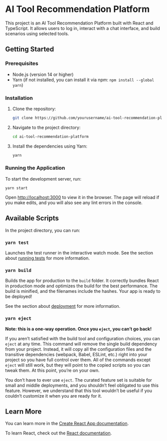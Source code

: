 # AI Tool Recommendation Platform

This project is an AI Tool Recommendation Platform built with React and TypeScript. It allows users to log in, interact with a chat interface, and build scenarios using selected tools.

## Getting Started

### Prerequisites

- Node.js (version 14 or higher)
- Yarn (if not installed, you can install it via npm: `npm install --global yarn`)

### Installation

1. Clone the repository:
   ```bash
   git clone https://github.com/yourusername/ai-tool-recommendation-platform.git
   ```
2. Navigate to the project directory:
   ```bash
   cd ai-tool-recommendation-platform
   ```
3. Install the dependencies using Yarn:
   ```bash
   yarn
   ```

### Running the Application

To start the development server, run:

`yarn start`

Open [http://localhost:3000](http://localhost:3000) to view it in the browser. The page will reload if you make edits, and you will also see any lint errors in the console.

## Available Scripts

In the project directory, you can run:

### `yarn test`

Launches the test runner in the interactive watch mode. See the section about [running tests](https://facebook.github.io/create-react-app/docs/running-tests) for more information.

### `yarn build`

Builds the app for production to the `build` folder. It correctly bundles React in production mode and optimizes the build for the best performance. The build is minified, and the filenames include the hashes. Your app is ready to be deployed!

See the section about [deployment](https://facebook.github.io/create-react-app/docs/deployment) for more information.

### `yarn eject`

**Note: this is a one-way operation. Once you `eject`, you can’t go back!**

If you aren’t satisfied with the build tool and configuration choices, you can `eject` at any time. This command will remove the single build dependency from your project. Instead, it will copy all the configuration files and the transitive dependencies (webpack, Babel, ESLint, etc.) right into your project so you have full control over them. All of the commands except `eject` will still work, but they will point to the copied scripts so you can tweak them. At this point, you’re on your own.

You don’t have to ever use `eject`. The curated feature set is suitable for small and middle deployments, and you shouldn’t feel obligated to use this feature. However, we understand that this tool wouldn’t be useful if you couldn’t customize it when you are ready for it.

## Learn More

You can learn more in the [Create React App documentation](https://facebook.github.io/create-react-app/docs/getting-started).

To learn React, check out the [React documentation](https://reactjs.org/).